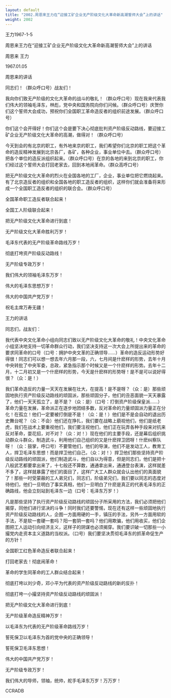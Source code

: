 ```yaml
---
layout: default
title: "2002.周恩来王力在“迎接工矿企业无产阶级文化大革命新高潮誓师大会”上的讲话"
weight: 2002
---
```


王力1967-1-5

周恩来王力在“迎接工矿企业无产阶级文化大革命新高潮誓师大会”上的讲话

周恩来 王力

1967.01.05

周恩来的讲话

同志们！（群众呼口号）战友们！

我向你们致无产阶级的文化大革命的战斗的敬礼！（群众呼口号）现在我来代表我们伟大的领袖毛泽东，林彪，党中央和国务院向你们问候。（群众呼口号）庆贺你们这个誓师大会成功，预祝你们全国职工革命造反者的组织前途发展。（群众呼口号）

你们这个会开得好！你们这个会是要下决心彻底批判资产阶级反动路线，要迎接工矿企业无产阶级文化大革命的高潮，做得对！（群众呼口号）

今天到会的有北京的职工，有外地来京的职工，我们希望你们北京的职工把这个革命的造反精神发展到北京各厂，各矿，各种企业，事业单位中去。（群众呼口号）把各个单位的造反派组织起来。（群众呼口号）在京的各地的来到北京的职工，你们经过这个誓师大会打回老家去，回到本地闹革命。（群众高呼口号）

把无产阶级文化大革命的烈火在全国各地的工厂，企业，事业单位把它燃烧起来。有了北京造反者的组织和全国各地的职工造反者的组织，这样你们就会准备将来形成一个全国职工造反者的组织的联合会。（群众呼口号）

全国革命职工造反者联合起来！

全国工人阶级联合起来！

把无产阶级文化大革命进行到底！

无产阶级文化大革命胜利万岁！

毛泽东代表的无产阶级革命路线万岁！

彻底打垮资产阶级反动路线！

无产阶级专政万岁！

我们伟大的领袖毛泽东万岁！

伟大的毛泽东思想万岁！

伟大的中国共产党万岁！

祝毛主席万寿无疆！

王力的讲话

同志们，战友们：

我代表中央文化革命小组向同志们致以无产阶级文化大革命的敬礼！中央文化革命小组坚决地支持一切革命群众行动，我们坚决支持这一次大会上所提出来的革命的要求同革命的口号（口号：拥护中央文革的正确领导……）革命的造反运动形势好得很！同志们可以想一想去年六月那一段，六，七月间是什麽样的形势，去年十月中央转批了中央军委，总政，紧急指示那个时候又是一个什麽样的形势。去年十二月，十二月初又是一个什麽样的形势，今天是什麽样的形势呀！是不是可以说好得很？（众：是！）

我们革命造反的力量一天天在发展在壮大，在提高！是不是呀？（众：是）那些顽固地执行资产阶级反动路线的顽固派，那些顽固分子，他们的丑恶面貌一天天暴露了，他们一天天孤立了，是不是？（众：是）（口号：打倒资产阶级保皇派……）革命力量在发展，革命派正在逐步地团结多数，反对革命的力量顽固派力量正在分化！在孤立！他们一定要被打倒是不是！（众：是！）他们是不是会自动的退出历史舞台呢？（众：不会）他们还在挣扎，我们要在战略上藐视他们，他们是纸老虎，我们在战术上要重视他们，我们要注视他们，他们正在玩弄各种手段来对抗来反对革命，耍花招，对不对？（众：对！）现在他们的主要手段，还是幕后组织挑动群众斗群众，制造武斗，利用他们自己组织的又是什麽捍卫团呀！什麽纠察队呀！（众：鼓掌，呼口号）不要管他们，他们的导演，他们不是发动工人，教育工人，捍卫毛泽东思想！而是捍卫他们自己，（众：对！）捍卫他们那些坚持资产阶级反动路线的顽固派，他们制造武斗，他们自以为得意，但是同志们，他们是把十八般武艺都要拿出来了，十七般还不算数，通通拿出来，通通登台表演，这样就差不多了，这样就暴露了他们的面目了，这样广大工人群众就会认出他们的真面貌了！那些一时受蒙蔽的工人弟兄们，同志们，阶级弟兄们，我们要以同志的态度对待他们，他们一旦明白了事实真相，他们一旦明白了什麽是真正的代表毛泽东的正确路线，他会立刻站到毛泽东一边（口号：毛泽东万岁！）

凡是那些坚持了执行资产阶级反动路线的顽固分子所采用的方法，我们必须把他们揭穿，同他们进行坚决的斗争！同时我们还要警惕，现在还有这样一些顽固地执行资产阶级反动路线的人，企图一方面用硬的一手，镇压的手法，另外一方面用软的手法，不是软一套硬一套吗？阳一套阴一套吗？他们用欺骗，他们用收买，他们企图把工人运动引向经济主义，这样子的阴谋也必须揭穿。我们要识破一切那些一小撮党内走资本主义道路的当权派。（口号）我们要坚决贯彻毛泽东的抓革命促生产的方针！

全国职工红色革命造反者联合起来！

打回老家去！彻底闹革命！

革命的学生同革命的工人群众结合起来！

彻底打垮以刘少奇，邓小平为代表的资产阶级反动路线的新的反扑！

彻底打垮一小撮坚持资产阶级反动路线的顽固派！

把无产阶级文化大革命进行到底！

无产阶级革命造反精神万岁！

以毛泽东为代表的无产阶级革命路线万岁！

誓死保卫以毛泽东为首的党中央的正确领导！

誓死保卫毛泽东思想！

伟大的中国共产党万岁！

无产阶级专政万岁！

我们伟大的导师，领袖，统帅，舵手毛泽东万岁！万万岁！

CCRADB

